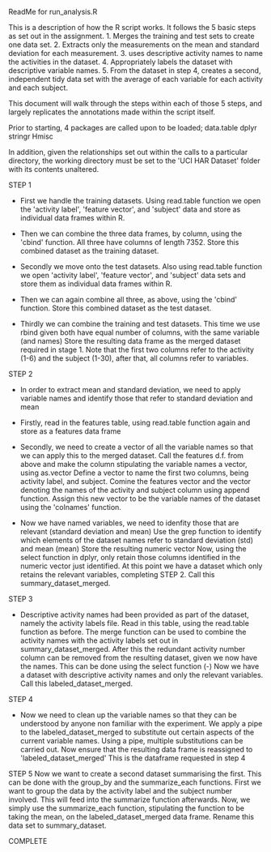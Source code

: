 ReadMe for run_analysis.R

This is a description of how the R script works. It follows the 5 basic steps as set out in the assignment.
	1. Merges the training and test sets to create one data set.
	2. Extracts only the measurements on the mean and standard deviation for each measurement.
	3. uses descriptive activity names to name the activities in the dataset.
	4. Appropriately labels the dataset with descriptive variable names.
	5. From the dataset in step 4, creates a second, independent tidy data set with the average of each variable for each activity and each subject.

This document will walk through the steps within each of those 5 steps, and largely replicates the annotations made within the script itself.

Prior to starting, 4 packages are called upon to be loaded;
	data.table
	dplyr
	stringr
	Hmisc

In addition, given the relationships set out within the calls to a particular directory, the working directory must be set to the 'UCI HAR Dataset' folder with its contents unaltered.

STEP 1
- First we handle the training datasets.
	Using read.table function we open the 'activity label', 'feature vector', and 'subject' data and store as individual data frames within R.
- Then we can combine the three data frames, by column, using the 'cbind' function. All three have columns of length 7352.
	Store this combined dataset as the training dataset.

- Secondly we move onto the test datasets.
	Also using read.table function we open 'activity label', 'feature vector', and 'subject' data sets and store them as individual data frames within R.
- Then we can again combine all three, as above, using the 'cbind' function.
	Store this combined dataset as the test dataset.

- Thirdly we can combine the training and test datasets.
	This time we use rbind given both have equal number of columns, with the same variable (and names)
	Store the resulting data frame as the merged dataset required in stage 1. Note that the first two columns refer to the activity (1-6) and the subject (1-30), after that, all columns refer to variables.

STEP 2
- In order to extract mean and standard deviation, we need to apply variable names and identify those that refer to standard deviation and mean

- Firstly, read in the features table, using read.table function again and store as a features data frame

- Secondly, we need to create a vector of all the variable names so that we can apply this to the merged dataset.
	Call the features d.f. from above and make the column stipulating the variable names a vector, using as.vector
	Define a vector to name the first two columns, being activity label, and subject. 
	Comine the features vector and the vector denoting the names of the activity and subject column using append function.
	Assign this new vector to be the variable names of the dataset using the 'colnames' function.

- Now we have named variables, we need to idenfity those that are relevant (standard deviation and mean)
	Use the grep function to identify which elements of the dataset names refer to standard deviation (std) and mean (mean)
	Store the resulting numeric vector 
	Now, using the select function in dplyr, only retain those columns identified in the numeric vector just identified.
	At this point we have a dataset which only retains the relevant variables, completing STEP 2. Call this summary_dataset_merged.

STEP 3
- Descriptive activity names had been provided as part of the dataset, namely the activity labels file.
	Read in this table, using the read.table function as before.
	The merge function can be used to combine the activity names with the activity labels set out in summary_dataset_merged.
	After this the redundant activity number column can be removed from the resulting dataset, given we now have the names. This can be done using the select function (-)
	Now we have a dataset with descriptive activity names and only the relevant variables. Call this labeled_dataset_merged.

STEP 4
- Now we need to clean up the variable names so that they can be understood by anyone non familiar with the experiment.
	We apply a pipe to the labeled_dataset_merged to substitute out certain aspects of the current variable names.
	Using a pipe, multiple substitutions can be carried out.
	Now ensure that the resulting data frame is reassigned to 'labeled_dataset_merged'
	This is the dataframe requested in step 4

STEP 5
Now we want to create a second dataset summarising the first. This can be done with the group_by and the summarize_each functions.
	First we want to group the data by the activity label and the subject number involved. This will feed into the summarize function afterwards.
	Now, we simply use the summarize_each function, stipulating the function to be taking the mean, on the labeled_dataset_merged data frame.
	Rename this data set to summary_dataset.

COMPLETE
	

